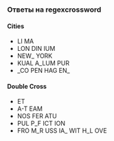 ### Ответы на regexcrossword

#### Cities
+ LI MA
+ LON DIN IUM
+ NEW\_ YORK
+ KUAL A_LUM PUR
+ \_CO PEN HAG EN\_

#### Double Cross
+ ET
+ A-T EAM
+ NOS FER ATU
+ PUL P_F ICT ION
+ FRO M_R USS IA_ WIT H_L OVE
